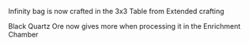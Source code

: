 Infinity bag is now crafted in the 3x3 Table from Extended crafting

Black Quartz Ore now gives more when processing it in the Enrichment Chamber
